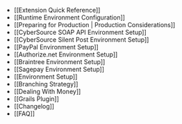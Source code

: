 - [[Extension Quick Reference]]
- [[Runtime Environment Configuration]]
- [[Preparing for Production | Production Considerations]]
- [[CyberSource SOAP API Environment Setup]]
- [[CyberSource Silent Post Environment Setup]]
- [[PayPal Environment Setup]]
- [[Authorize.net Environment Setup]]
- [[Braintree Environment Setup]]
- [[Sagepay Environment Setup]]
- [[Environment Setup]]
- [[Branching Strategy]]
- [[Dealing With Money]]
- [[Grails Plugin]]
- [[Changelog]]
- [[FAQ]]
